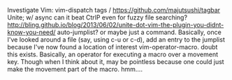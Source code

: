 Investigate Vim:
    vim-dispatch
    tags / https://github.com/majutsushi/tagbar
    Unite; w/ async can it beat CtrlP even for fuzzy file searching?
        http://bling.github.io/blog/2013/06/02/unite-dot-vim-the-plugin-you-didnt-know-you-need/
    auto-jumplist?  or maybe just a command.  Basically, once I've looked around a file (say, using c-u or c-d), add an entry to the jumplist because I've now found a location of interest
    vim-operator-macro.  doubt this exists.  Basically, an operator for executing a macro over a movement key.  Though when I think about it, may be pointless because one could just make the movement part of the macro.  hmm....
